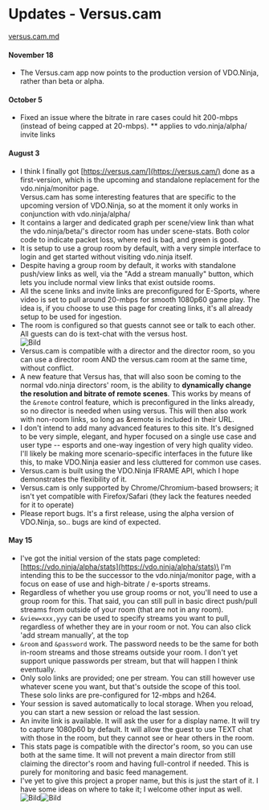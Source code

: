 # Updates - Versus.cam

[versus.cam.md](../steves-helper-apps/versus.cam.md "mention")

#### November 18

* The Versus.cam app now points to the production version of VDO.Ninja, rather than beta or alpha.

#### October 5

* Fixed an issue where the bitrate in rare cases could hit 200-mbps (instead of being capped at 20-mbps). \*\* applies to vdo.ninja/alpha/ invite links

#### August 3

* I think I finally got [https://versus.cam/](https://versus.cam/) done as a first-version, which is the upcoming and standalone replacement for the vdo.ninja/monitor page.\
  Versus.cam has some interesting features that are specific to the upcoming version of VDO.Ninja, so at the moment it only works in conjunction with vdo.ninja/alpha/
* It contains a larger and dedicated graph per scene/view link than what the vdo.ninja/beta/'s director room has under scene-stats. Both color code to indicate packet loss, where red is bad, and green is good.
* It is setup to use a group room by default, with a very simple interface to login and get started without visiting vdo.ninja itself.
* Despite having a group room by default, it works with standalone push/view links as well, via the "Add a stream manually" button, which lets you include normal view links that exist outside rooms.
* All the scene links and invite links are preconfigured for E-Sports, where video is set to pull around 20-mbps for smooth 1080p60 game play. The idea is, if you choose to use this page for creating links, it's all already setup to be used for ingestion.
* The room is configured so that guests cannot see or talk to each other. All guests can do is text-chat with the versus host.\
  ![Bild](https://media.discordapp.net/attachments/701232125831151697/1004209653623832576/unknown.png?width=400\&height=209)
* Versus.cam is compatible with a director and the director room, so you can use a director room AND the versus.cam room at the same time, without conflict.
* A new feature that Versus has, that will also soon be coming to the normal vdo.ninja directors' room, is the ability to **dynamically change the resolution and bitrate of remote scenes**. This works by means of the `&remote` control feature, which is preconfigured in the links already, so no director is needed when using versus. This will then also work with non-room links, so long as \&remote is included in their URL.
* I don't intend to add many advanced features to this site. It's designed to be very simple, elegant, and hyper focused on a single use case and user type -- esports and one-way ingestion of very high quality video. I'll likely be making more scenario-specific interfaces in the future like this, to make VDO.Ninja easier and less cluttered for common use cases.
* Versus.cam is built using the VDO.Ninja IFRAME API, which I hope demonstrates the flexibility of it.
* Versus.cam is only supported by Chrome/Chromium-based browsers; it isn't yet compatible with Firefox/Safari (they lack the features needed for it to operate)
* Please report bugs. It's a first release, using the alpha version of VDO.Ninja, so.. bugs are kind of expected.

#### May 15

* I've got the initial version of the stats page completed: [https://vdo.ninja/alpha/stats](https://vdo.ninja/alpha/stats)\
  I'm intending this to be the successor to the vdo.ninja/monitor page, with a focus on ease of use and high-bitrate / e-sports streams.
* Regardless of whether you use group rooms or not, you'll need to use a group room for this. That said, you can still pull in basic direct push/pull streams from outside of your room (that are not in any room).
* `&view=xxx,yyy` can be used to specify streams you want to pull, regardless of whether they are in your room or not. You can also click 'add stream manually', at the top
* `&room` and `&password` work. The password needs to be the same for both in-room streams and those streams outside your room. I don't yet support unique passwords per stream, but that will happen I think eventually.
* Only solo links are provided; one per stream. You can still however use whatever scene you want, but that's outside the scope of this tool. These solo links are pre-configured for 12-mbps and h264.
* Your session is saved automatically to local storage. When you reload, you can start a new session or reload the last session.
* An invite link is available. It will ask the user for a display name. It will try to capture 1080p60 by default. It will allow the guest to use TEXT chat with those in the room, but they cannot see or hear others in the room.
* This stats page is compatible with the director's room, so you can use both at the same time. It will not prevent a main director from still claiming the director's room and having full-control if needed. This is purely for monitoring and basic feed management.
* I've yet to give this project a proper name, but this is just the start of it. I have some ideas on where to take it; I welcome other input as well.\
  ![Bild](https://media.discordapp.net/attachments/701232125831151697/975187594159734844/unknown.png?width=400\&height=227)![Bild](https://media.discordapp.net/attachments/701232125831151697/975187594449154099/unknown.png?width=400\&height=245)
